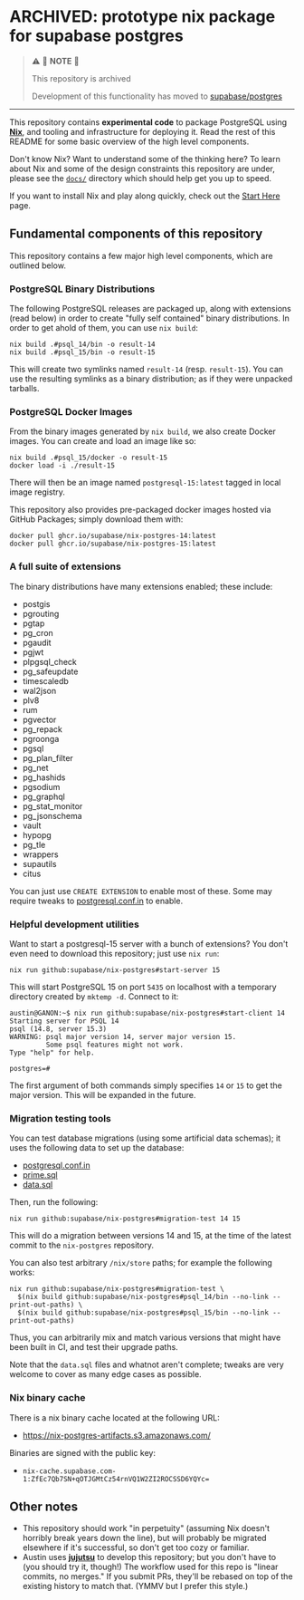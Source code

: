 # ARCHIVED: prototype nix package for supabase postgres

> ⚠️ 🚧 **NOTE** 🚧
> 
> This repository is archived
> 
> Development of this functionality has moved to [supabase/postgres](https://github.com/supabase/postgres/tree/develop/nix)

--------------------

This repository contains **experimental code** to package PostgreSQL using
**[Nix]**, and tooling and infrastructure for deploying it. Read the rest of
this README for some basic overview of the high level components.

Don't know Nix? Want to understand some of the thinking here? To learn about Nix
and some of the design constraints this repository are under, please see the
[`docs/`](./docs/) directory which should help get you up to speed.

If you want to install Nix and play along quickly, check out the
[Start Here](./docs/start-here.md) page.

[Nix]: https://nixos.org

## Fundamental components of this repository

This repository contains a few major high level components, which are outlined below.

### PostgreSQL Binary Distributions

The following PostgreSQL releases are packaged up, along with extensions (read
below) in order to create "fully self contained" binary distributions. In order to get ahold of them, you can use `nix build`:

```
nix build .#psql_14/bin -o result-14
nix build .#psql_15/bin -o result-15
```

This will create two symlinks named `result-14` (resp. `result-15`). You can use the resulting symlinks as a binary distribution; as if they were unpacked tarballs.

### PostgreSQL Docker Images

From the binary images generated by `nix build`, we also create Docker images. You can create
and load an image like so:

```
nix build .#psql_15/docker -o result-15
docker load -i ./result-15
```

There will then be an image named `postgresql-15:latest` tagged in local image
registry.

This repository also provides pre-packaged docker images hosted via GitHub Packages; simply download them with:

```
docker pull ghcr.io/supabase/nix-postgres-14:latest
docker pull ghcr.io/supabase/nix-postgres-15:latest
```

### A full suite of extensions

The binary distributions have many extensions enabled; these include:

- postgis
- pgrouting
- pgtap
- pg_cron
- pgaudit
- pgjwt
- plpgsql_check
- pg_safeupdate
- timescaledb
- wal2json
- plv8
- rum
- pgvector
- pg_repack
- pgroonga
- pgsql
- pg_plan_filter
- pg_net
- pg_hashids
- pgsodium
- pg_graphql
- pg_stat_monitor
- pg_jsonschema
- vault
- hypopg
- pg_tle
- wrappers
- supautils
- citus

You can just use `CREATE EXTENSION` to enable most of these. Some may require
tweaks to [postgresql.conf.in](./tests/postgresql.conf.in) to enable.

### Helpful development utilities

Want to start a postgresql-15 server with a bunch of extensions? You don't even
need to download this repository; just use `nix run`:

```
nix run github:supabase/nix-postgres#start-server 15
```

This will start PostgreSQL 15 on port `5435` on localhost with a temporary directory created by `mktemp -d`. Connect to it:

```
austin@GANON:~$ nix run github:supabase/nix-postgres#start-client 14
Starting server for PSQL 14
psql (14.8, server 15.3)
WARNING: psql major version 14, server major version 15.
         Some psql features might not work.
Type "help" for help.

postgres=#
```

The first argument of both commands simply specifies `14` or `15` to get the
major version. This will be expanded in the future.

### Migration testing tools

You can test database migrations (using some artificial data schemas);
it uses the following data to set up the database:

- [postgresql.conf.in](./tests/postgresql.conf.in)
- [prime.sql](./tests/prime.sql)
- [data.sql](./tests/migrations/data.sql)

Then, run the following:

```
nix run github:supabase/nix-postgres#migration-test 14 15
```

This will do a migration between versions 14 and 15, at the time of the latest commit to the `nix-postgres` repository.

You can also test arbitrary `/nix/store` paths; for example the following works:

```
nix run github:supabase/nix-postgres#migration-test \
  $(nix build github:supabase/nix-postgres#psql_14/bin --no-link --print-out-paths) \
  $(nix build github:supabase/nix-postgres#psql_15/bin --no-link --print-out-paths)
```

Thus, you can arbitrarily mix and match various versions that might have been
built in CI, and test their upgrade paths.

Note that the `data.sql` files and whatnot aren't complete; tweaks are very
welcome to cover as many edge cases as possible.

### Nix binary cache

There is a nix binary cache located at the following URL:

- https://nix-postgres-artifacts.s3.amazonaws.com/

Binaries are signed with the public key:

- `nix-cache.supabase.com-1:ZfEc7Qb7SN+qOTJGMtCz54rnVQ1W2ZI2ROCSSD6YQYc=`

## Other notes

- This repository should work "in perpetuity" (assuming Nix doesn't horribly
  break years down the line), but will probably be migrated elsewhere if it's
  successful, so don't get too cozy or familiar.
- Austin uses **[jujutsu]** to develop this repository; but you don't have to
  (you should try it, though!) The workflow used for this repo is "linear
  commits, no merges." If you submit PRs, they'll be rebased on top of the
  existing history to match that. (YMMV but I prefer this style.)

[jujutsu]: https://github.com/martinvonz/jj
